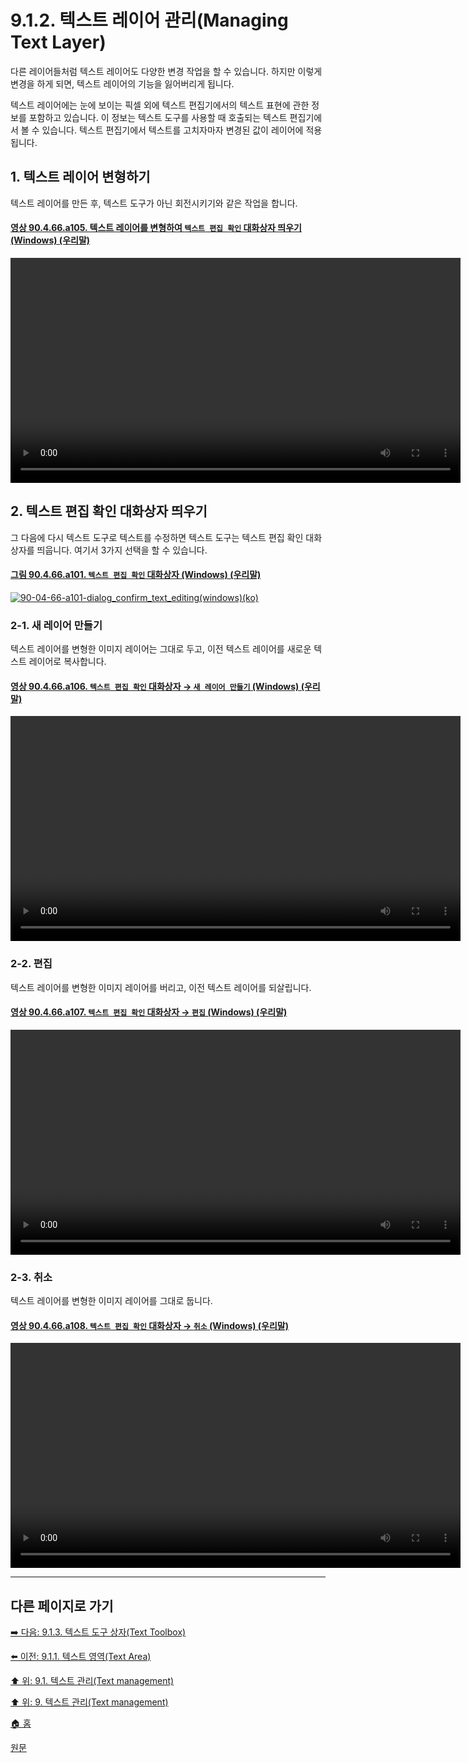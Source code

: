 # 9.1.2. 텍스트 레이어 관리(Managing Text Layer)
다른 레이어들처럼 텍스트 레이어도 다양한 변경 작업을 할 수 있습니다. 하지만 이렇게 변경을 하게 되면, 텍스트 레이어의 기능을 잃어버리게 됩니다.

텍스트 레이어에는 눈에 보이는 픽셀 외에 텍스트 편집기에서의 텍스트 표현에 관한 정보를 포함하고 있습니다. 이 정보는 텍스트 도구를 사용할 때 호출되는 텍스트 편집기에서 볼 수 있습니다. 텍스트 편집기에서 텍스트를 고치자마자 변경된 값이 레이어에 적용됩니다.

## 1. 텍스트 레이어 변형하기
텍스트 레이어를 만든 후, 텍스트 도구가 아닌 회전시키기와 같은 작업을 합니다. 

#### [영상 90.4.66.a105. 텍스트 레이어를 변형하여 `텍스트 편집 확인` 대화상자 띄우기 (Windows) (우리말)](https://wonder13662.github.io/gimp/2.10.36_ko/90-04-66-confirm_text_editing.html#%EC%98%81%EC%83%81-90466a105-%ED%85%8D%EC%8A%A4%ED%8A%B8-%EB%A0%88%EC%9D%B4%EC%96%B4%EB%A5%BC-%EB%B3%80%ED%98%95%ED%95%98%EC%97%AC-%ED%85%8D%EC%8A%A4%ED%8A%B8-%ED%8E%B8%EC%A7%91-%ED%99%95%EC%9D%B8-%EB%8C%80%ED%99%94%EC%83%81%EC%9E%90-%EB%9D%84%EC%9A%B0%EA%B8%B0-windows-%EC%9A%B0%EB%A6%AC%EB%A7%90)
<video controls="controls" width="720" src="https://github.com/wonder13662/gimp/assets/15767104/5607b421-5301-4cf7-9505-3fb0516b8850"></video>

## 2. 텍스트 편집 확인 대화상자 띄우기
그 다음에 다시 텍스트 도구로 텍스트를 수정하면 텍스트 도구는 텍스트 편집 확인 대화상자를 띄웁니다. 여기서 3가지 선택을 할 수 있습니다.

#### [그림 90.4.66.a101. `텍스트 편집 확인` 대화상자 (Windows) (우리말)](https://wonder13662.github.io/gimp/2.10.36_ko/90-04-66-confirm_text_editing.html#%EA%B7%B8%EB%A6%BC-90466a101-%ED%85%8D%EC%8A%A4%ED%8A%B8-%ED%8E%B8%EC%A7%91-%ED%99%95%EC%9D%B8-%EB%8C%80%ED%99%94%EC%83%81%EC%9E%90-windows-%EC%9A%B0%EB%A6%AC%EB%A7%90)
[![90-04-66-a101-dialog_confirm_text_editing(windows)(ko)](https://github.com/wonder13662/gimp/assets/15767104/d82593ac-48e6-4939-a096-e4be7ab09f71)](https://wonder13662.github.io/gimp/2.10.36_ko/90-04-66-confirm_text_editing.html#%EA%B7%B8%EB%A6%BC-90466a101-%ED%85%8D%EC%8A%A4%ED%8A%B8-%ED%8E%B8%EC%A7%91-%ED%99%95%EC%9D%B8-%EB%8C%80%ED%99%94%EC%83%81%EC%9E%90-windows-%EC%9A%B0%EB%A6%AC%EB%A7%90)

### 2-1. 새 레이어 만들기
텍스트 레이어를 변형한 이미지 레이어는 그대로 두고, 이전 텍스트 레이어를 새로운 텍스트 레이어로 복사합니다.

#### [영상 90.4.66.a106. `텍스트 편집 확인` 대화상자 → `새 레이어 만들기` (Windows) (우리말)](https://wonder13662.github.io/gimp/2.10.36_ko/90-04-66-confirm_text_editing.html#%EC%98%81%EC%83%81-90466a106-%ED%85%8D%EC%8A%A4%ED%8A%B8-%ED%8E%B8%EC%A7%91-%ED%99%95%EC%9D%B8-%EB%8C%80%ED%99%94%EC%83%81%EC%9E%90--%EC%83%88-%EB%A0%88%EC%9D%B4%EC%96%B4-%EB%A7%8C%EB%93%A4%EA%B8%B0-windows-%EC%9A%B0%EB%A6%AC%EB%A7%90)
<video controls="controls" width="720" src="https://github.com/wonder13662/gimp/assets/15767104/58174c32-aca6-40fb-8a43-6365dce7cb08"></video>

### 2-2. 편집
텍스트 레이어를 변형한 이미지 레이어를 버리고, 이전 텍스트 레이어를 되살립니다.

#### [영상 90.4.66.a107. `텍스트 편집 확인` 대화상자 → `편집` (Windows) (우리말)](https://wonder13662.github.io/gimp/2.10.36_ko/90-04-66-confirm_text_editing.html#%EC%98%81%EC%83%81-90466a107-%ED%85%8D%EC%8A%A4%ED%8A%B8-%ED%8E%B8%EC%A7%91-%ED%99%95%EC%9D%B8-%EB%8C%80%ED%99%94%EC%83%81%EC%9E%90--%ED%8E%B8%EC%A7%91-windows-%EC%9A%B0%EB%A6%AC%EB%A7%90)
<video controls="controls" width="720" src="https://github.com/wonder13662/gimp/assets/15767104/27bac218-9775-4b41-a01a-d74ca0464d37"></video>

### 2-3. 취소
텍스트 레이어를 변형한 이미지 레이어를 그대로 둡니다.

#### [영상 90.4.66.a108. `텍스트 편집 확인` 대화상자 → `취소` (Windows) (우리말)](https://wonder13662.github.io/gimp/2.10.36_ko/90-04-66-confirm_text_editing.html#%EC%98%81%EC%83%81-90466a108-%ED%85%8D%EC%8A%A4%ED%8A%B8-%ED%8E%B8%EC%A7%91-%ED%99%95%EC%9D%B8-%EB%8C%80%ED%99%94%EC%83%81%EC%9E%90--%EC%B7%A8%EC%86%8C-windows-%EC%9A%B0%EB%A6%AC%EB%A7%90)
<video controls="controls" width="720" src="https://github.com/wonder13662/gimp/assets/15767104/581eb616-4bd8-4fa1-873e-9dab1cd96320"></video>

***

## 다른 페이지로 가기
[➡️ 다음: 9.1.3. 텍스트 도구 상자(Text Toolbox)](./09-01-03-00-text_toolbox.md)

[⬅️ 이전: 9.1.1. 텍스트 영역(Text Area)](./09-01-01-text_area.md)

[⬆️ 위: 9.1. 텍스트 관리(Text management)](./09-01-text-management.md)

[⬆️ 위: 9. 텍스트 관리(Text management)](./09-00-text-management.md)

[🏠 홈](./00-home.md)

[원문](https://docs.gimp.org/2.10/ko/gimp-image-text-management.html#managing-text-layer)

